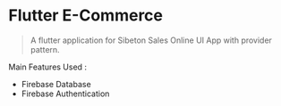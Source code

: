# Flutter E-Commerce

> A flutter application for Sibeton Sales Online UI App with provider pattern.

Main Features Used :
- Firebase Database
- Firebase Authentication




